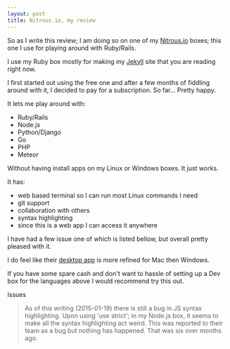 ```yaml
---
layout: post
title: Nitrous.io, my review
---
```


So as I write this review; I am doing so on one of my [Nitrous.io](https://www.nitrous.io)
boxes; this one I use for playing around with Ruby/Rails.

I use my Ruby box mostly for making my [Jekyll](http://jekyllrb.com/) site that you are reading right now.

I first started out using the free one and after a few months of fiddling around with it,
I decided to pay for a subscription. So far... Pretty happy.

It lets me play around with:

* Ruby/Rails
* Node.js
* Python/Django
* Go
* PHP
* Meteor

Without having install apps on my Linux or Windows boxes. It just works.

It has:

* web based terminal so I can run most Linux commands I need
* git support
* collaboration with others
* syntax highlighting
* since this is a web app I can access it anywhere

I have had a few issue one of which is listed bellow, but overall pretty pleased with it.

I do feel like their [desktop app](https://www.nitrous.io/desktop) is more refined for Mac then Windows.

If you have some spare cash and don't want to hassle of setting up a Dev box for the languages above
I would recommend try this out.

Issues

> As of this writing (2015-01-19) there is still a bug in JS syntax highlighting.
> Upon using 'use strict'; in my Node.js box, it seems to make all the syntax highlighting act weird.
> This was reported to their team as a bug but nothing has happened. That was six over months ago.
